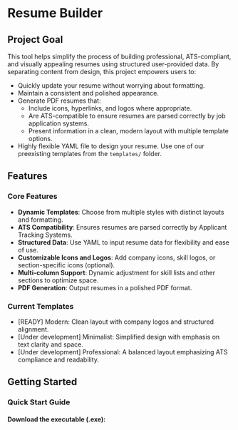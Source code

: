 # Resume Builder 


## Project Goal

This tool helps simplify the process of building professional, ATS-compliant, and visually appealing resumes using structured user-provided data. By separating content from design, this project empowers users to:
- Quickly update your resume without worrying about formatting.
- Maintain a consistent and polished appearance.
- Generate PDF resumes that:
    - Include icons, hyperlinks, and logos where appropriate.
    - Are ATS-compatible to ensure resumes are parsed correctly by job application systems.
    - Present information in a clean, modern layout with multiple template options.
- Highly flexible YAML file to design your resume. Use one of our preexisting templates from the `templates/` folder. 


## Features

### Core Features

- **Dynamic Templates**: Choose from multiple styles with distinct layouts and formatting.
- **ATS Compatibility**: Ensures resumes are parsed correctly by Applicant Tracking Systems.
- **Structured Data**: Use YAML to input resume data for flexibility and ease of use.
- **Customizable Icons and Logos**: Add company icons, skill logos, or section-specific icons (optional).
- **Multi-column Support**: Dynamic adjustment for skill lists and other sections to optimize space.
- **PDF Generation**: Output resumes in a polished PDF format.


### Current Templates
- [READY] Modern: Clean layout with company logos and structured alignment.
- [Under development] Minimalist: Simplified design with emphasis on text clarity and space.
- [Under development] Professional: A balanced layout emphasizing ATS compliance and readability.

## Getting Started

### Quick Start Guide

#### Download the executable (.exe): 
